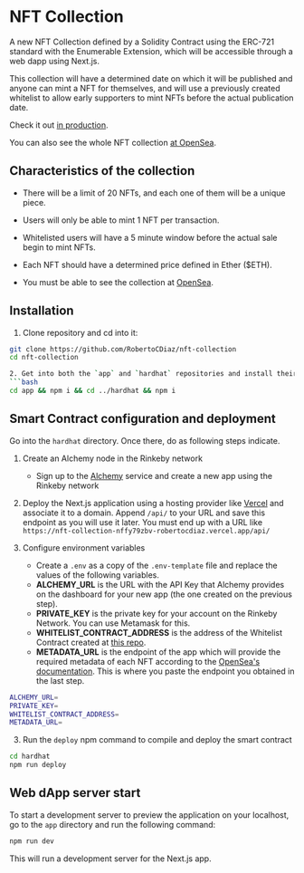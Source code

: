 # NFT Collection

A new NFT Collection defined by a Solidity Contract using the ERC-721 standard with the Enumerable Extension, which will be accessible through a web dapp using Next.js.

This collection will have a determined date on which it will be published and anyone can mint a NFT for themselves, and will use a previously created whitelist to allow early supporters to mint NFTs before the actual publication date.

Check it out [in production](https://nft-collection-nffy79zbv-robertocdiaz.vercel.app/).

You can also see the whole NFT collection [at OpenSea](https://testnets.opensea.io/collection/whitelistnftcollection-v2).

## Characteristics of the collection
* There will be a limit of 20 NFTs, and each one of them will be a unique piece.  

* Users will only be able to mint 1 NFT per transaction.

* Whitelisted users will have a 5 minute window before the actual sale begin to mint NFTs.

* Each NFT should have a determined price defined in Ether ($ETH).

* You must be able to see the collection at [OpenSea](https://testnets.opensea.io).

## Installation

1. Clone repository and cd into it:
```bash
git clone https://github.com/RobertoCDiaz/nft-collection
cd nft-collection

2. Get into both the `app` and `hardhat` repositories and install their npm dependencies:
```bash
cd app && npm i && cd ../hardhat && npm i
```

## Smart Contract configuration and deployment
Go into the `hardhat` directory. Once there, do as following steps indicate. 

1. Create an Alchemy node in the Rinkeby network
    * Sign up to the [Alchemy](https://www.alchemyapi.io) service and create a new app using the Rinkeby network

2. Deploy the Next.js application using a hosting provider like [Vercel](https://vercel.com) and associate it to a domain. Append `/api/` to your URL and save this endpoint as you will use it later. You must end up with a URL like `https://nft-collection-nffy79zbv-robertocdiaz.vercel.app/api/`

3. Configure environment variables
    * Create a `.env` as a copy of the `.env-template` file and replace the values of the following variables.
    * **ALCHEMY_URL** is the URL with the API Key that Alchemy provides on the dashboard for your new app (the one created on the previous step).
    * **PRIVATE_KEY** is the private key for your account on the Rinkeby Network. You can use Metamask for this.
    * **WHITELIST_CONTRACT_ADDRESS** is the address of the Whitelist Contract created at [this repo](https://github.com/RobertoCDiaz/whitelist-dapp).
    * **METADATA_URL** is the endpoint of the app which will provide the required metadata of each NFT according to the [OpenSea's documentation](https://docs.opensea.io/docs/metadata-standards). This is where you paste the endpoint you obtained in the last step.
```bash
ALCHEMY_URL=
PRIVATE_KEY=
WHITELIST_CONTRACT_ADDRESS=
METADATA_URL=
```

3. Run the `deploy` npm command to compile and deploy the smart contract

```bash
cd hardhat
npm run deploy
```

## Web dApp server start

To start a development server to preview the application on your localhost, go to the `app` directory and run the following command:

```bash
npm run dev
```

This will run a development server for the Next.js app.